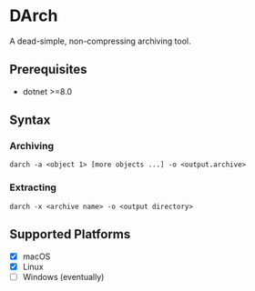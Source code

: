 # DArch

A dead-simple, non-compressing archiving tool.

## Prerequisites

- dotnet >=8.0

## Syntax

### Archiving

`darch -a <object 1> [more objects ...] -o <output.archive>`

### Extracting

`darch -x <archive name> -o <output directory>`

## Supported Platforms

- [x] macOS
- [x] Linux
- [ ] Windows (eventually)